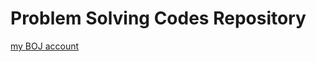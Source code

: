 <h1>Problem Solving Codes Repository</h1>
<a href="https://www.acmicpc.net/user/st42597">my BOJ account</a>
